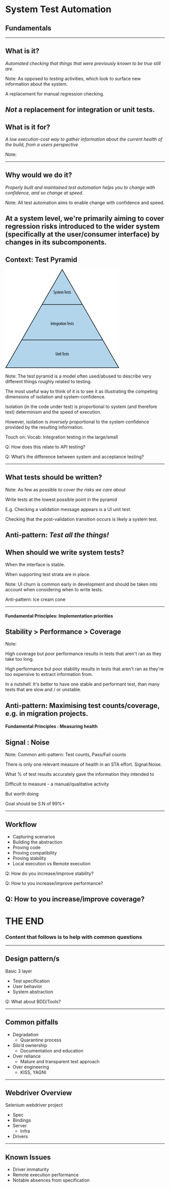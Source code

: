 # System Test Automation
## Fundamentals

---

## What is it?
_Automated checking that things that were previously known to be true still are._

Note:
As opposed to _testing_ activities, which look to surface new information about the system.

A replacement for manual regression checking. 

_Not_ a replacement for integration or unit tests.
---

## What is it for?
_A low execution-cost way to gather information about the current health of the build, from a users perspective_

Note:

---

## Why would we do it?
_Properly built and maintained test automation helps you to change with confidence, and so change at speed._

Note:
All test automation aims to enable change with confidence and speed.  

At a system level, we're primarily aiming to cover regression risks introduced to the wider system (specifically at the user/consumer interface) by changes in its subcomponents.
---
## Context: Test Pyramid

![Image of test pyramid](assets/pyramid.jpg)


Note:
The test pyramid is a model often used/abused to describe very different things roughly related to testing.

The most useful way to think of it is to see it as illustrating the competing dimensions of isolation and system-confidence.

Isolation (in the code under test) is proportional to system (and therefore test) determinism and the speed of execution.

However, isolation is _inversely_ proportional to the system confidence provided by the resulting information.

Touch on: Vocab: Integration testing in the large/small

Q: How does this relate to API testing?

Q: What’s the difference between system and acceptance testing?

---
## What tests should be written?

Note:
As few as possible _to cover the risks we care about_

Write tests at the lowest possible point in the pyramid

E.g. Checking a validation message appears is a UI unit test.

Checking that the post-validation transition occurs is likely a system test.

Anti-pattern: _Test all the things!_
---
## When should we write system tests?

When the interface is stable.

When supporting test strata are in place.

Note:
UI churn is common early in development and should be taken into account when considering when to write tests.

Anti-pattern: Ice cream cone

---

#### Fundamental Principles: Implementation priorities

## Stability > Performance > Coverage

Note:

High coverage but poor performance results in tests that aren't ran as they take too long.

High performance but poor stability results in tests that aren't ran as they're too expensive to extract information from.

In a nutshell: It's better to have one stable and performant test, than many tests that are slow and / or unstable.

Anti-pattern: Maximising test counts/coverage, e.g. in migration projects.
---

#### Fundamental Principles : Measuring health

## Signal : Noise

Note: 
Common anti-pattern: Test counts, Pass/Fail counts

There is only one relevant measure of health in an STA effort.  Signal:Noise.

What % of test results accurately gave the information they intended to

Difficult to measure - a manual/qualitative activity

But worth doing

Goal should be S:N of 99%+

---
## Workflow
  - Capturing scenarios
  - Building the abstraction
  - Proving code
  - Proving compatibility
  - Proving stability
  - Local execution vs Remote execution

Q: How do you increase/improve stability?

Q: How to you increase/improve performance?

Q: How to you increase/improve coverage?
---
# THE END

### Content that follows is to help with common questions

---
## Design pattern/s

Basic 3 layer
 - Test specification 
 - User behavior 
 - System abstraction 

Q: What about BDD/Tools?

---
## Common pitfalls
  - Degradation
    - Quarantine process
  - Silo’d ownership
    - Documentation and education
  - Over reliance
    - Mature and transparent test approach
  - Over engineering
    - KISS, YAGNI

---
## Webdriver Overview

Selenium webdriver project
 - Spec
 - Bindings
 - Server 
    - Infra
 - Drivers

---

## Known Issues
  - Driver immaturity
  - Remote execution performance
  - Notable absences from specification
